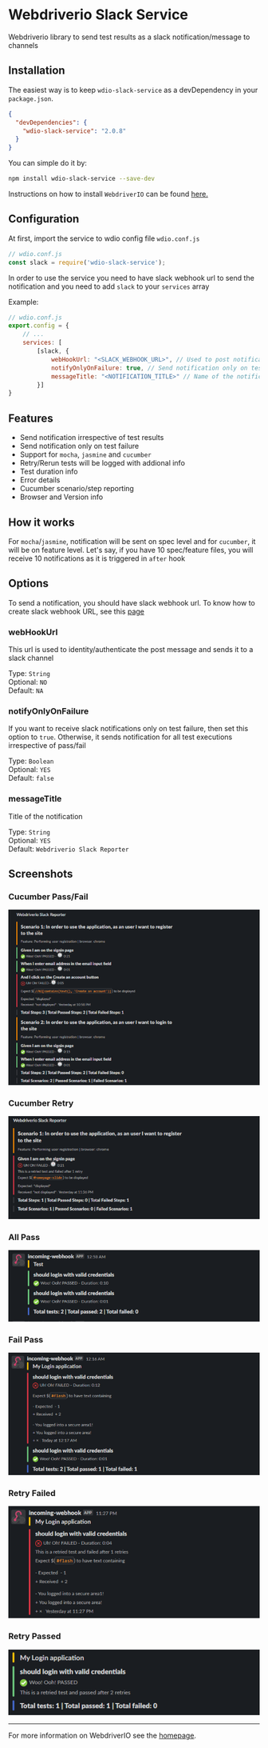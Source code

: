 # Webdriverio Slack Service
Webdriverio library to send test results as a slack notification/message to channels

## Installation

The easiest way is to keep `wdio-slack-service` as a devDependency in your `package.json`.

```json
{
  "devDependencies": {
    "wdio-slack-service": "2.0.8"
  }
}
```

You can simple do it by:

```bash
npm install wdio-slack-service --save-dev
```

Instructions on how to install `WebdriverIO` can be found [here.](https://webdriver.io/docs/gettingstarted.html)

## Configuration

At first, import the service to wdio config file `wdio.conf.js`

```js
// wdio.conf.js
const slack = require('wdio-slack-service');
```

In order to use the service you need to have slack webhook url to send the notification and you need to add `slack` to your `services` array

Example:

```js
// wdio.conf.js
export.config = {
    // ...
    services: [
        [slack, {
            webHookUrl: "<SLACK_WEBHOOK_URL>", // Used to post notification to a particular channel
            notifyOnlyOnFailure: true, // Send notification only on test failure
            messageTitle: "<NOTIFICATION_TITLE>" // Name of the notification
        }]
}
```
## Features

- Send notification irrespective of test results
- Send notification only on test failure
- Support for `mocha`, `jasmine` and `cucumber`
- Retry/Rerun tests will be logged with addional info
- Test duration info
- Error details
- Cucumber scenario/step reporting
- Browser and Version info

## How it works
For `mocha`/`jasmine`, notification will be sent on spec level and for `cucumber`, it will be on feature level. Let's say, if you have 10 spec/feature files, you will receive 10 notifications as it is triggered in `after` hook

## Options

To send a notification, you should have slack webhook url. To know how to create slack webhook URL, see this [page](https://api.slack.com/messaging/webhooks)

### webHookUrl

This url is used to identity/authenticate the post message and sends it to a slack channel

Type: `String` <br/>
Optional: `NO` <br/>
Default: `NA`

### notifyOnlyOnFailure

If you want to receive slack notifications only on test failure, then set this option to `true`. Otherwise, it sends notification for all test executions irrespective of pass/fail

Type: `Boolean` <br/>
Optional: `YES` <br/>
Default: `false`

### messageTitle

Title of the notification

Type: `String` <br/>
Optional: `YES` <br/>
Default: `Webdriverio Slack Reporter`

## Screenshots

### Cucumber Pass/Fail

![Cucumber Pass/fail](./assets/cucumber.PNG)

### Cucumber Retry

![Cucumber Retry](./assets/cucumberretry.PNG)

### All Pass

![All Pass](./assets/allpass.PNG)

### Fail Pass

![Fail Pass](./assets/failpass.PNG)

### Retry Failed

![Retry Failed](./assets/retryfail.PNG)

### Retry Passed

![Retry Passed](./assets/retrypassed.PNG)

---

For more information on WebdriverIO see the [homepage](https://webdriver.io).
